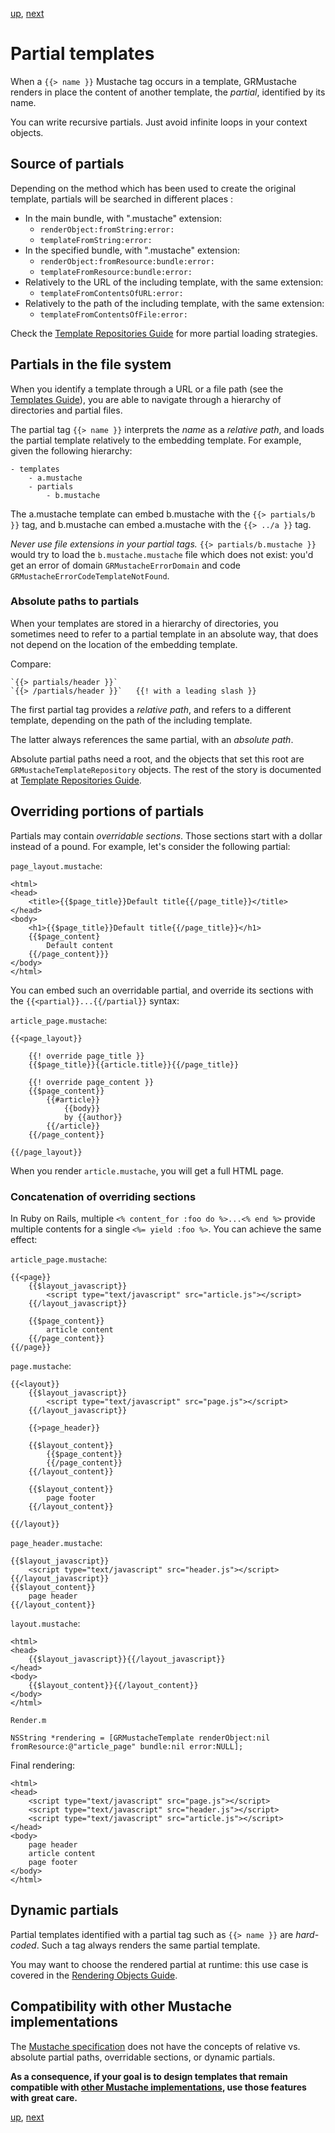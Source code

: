 [up](../../../../GRMustache#documentation), [next](template_repositories.md)

Partial templates
=================

When a `{{> name }}` Mustache tag occurs in a template, GRMustache renders in place the content of another template, the *partial*, identified by its name.

You can write recursive partials. Just avoid infinite loops in your context objects.


Source of partials
------------------

Depending on the method which has been used to create the original template, partials will be searched in different places :

- In the main bundle, with ".mustache" extension:
    - `renderObject:fromString:error:`
    - `templateFromString:error:`
- In the specified bundle, with ".mustache" extension:
    - `renderObject:fromResource:bundle:error:`
    - `templateFromResource:bundle:error:`
- Relatively to the URL of the including template, with the same extension:
    - `templateFromContentsOfURL:error:`
- Relatively to the path of the including template, with the same extension:
    - `templateFromContentsOfFile:error:`

Check the [Template Repositories Guide](template_repositories.md) for more partial loading strategies.


Partials in the file system
---------------------------

When you identify a template through a URL or a file path (see the [Templates Guide](templates.md)), you are able to navigate through a hierarchy of directories and partial files.

The partial tag `{{> name }}` interprets the *name* as a *relative path*, and loads the partial template relatively to the embedding template. For example, given the following hierarchy:

    - templates
        - a.mustache
        - partials
            - b.mustache

The a.mustache template can embed b.mustache with the `{{> partials/b }}` tag, and b.mustache can embed a.mustache with the `{{> ../a }}` tag.

*Never use file extensions in your partial tags.* `{{> partials/b.mustache }}` would try to load the `b.mustache.mustache` file which does not exist: you'd get an error of domain `GRMustacheErrorDomain` and code `GRMustacheErrorCodeTemplateNotFound`.

### Absolute paths to partials

When your templates are stored in a hierarchy of directories, you sometimes need to refer to a partial template in an absolute way, that does not depend on the location of the embedding template.

Compare:

    `{{> partials/header }}`
    `{{> /partials/header }}`   {{! with a leading slash }}

The first partial tag provides a *relative path*, and refers to a different template, depending on the path of the including template.

The latter always references the same partial, with an *absolute path*.

Absolute partial paths need a root, and the objects that set this root are `GRMustacheTemplateRepository` objects. The rest of the story is documented at [Template Repositories Guide](template_repositories.md).


Overriding portions of partials
-------------------------------

Partials may contain *overridable sections*. Those sections start with a dollar instead of a pound. For example, let's consider the following partial:

`page_layout.mustache`:

    <html>
    <head>
        <title>{{$page_title}}Default title{{/page_title}}</title>
    </head>
    <body>
        <h1>{{$page_title}}Default title{{/page_title}}</h1>
        {{$page_content}
            Default content
        {{/page_content}}}
    </body>
    </html>

You can embed such an overridable partial, and override its sections with the `{{<partial}}...{{/partial}}` syntax:

`article_page.mustache`:

    {{<page_layout}}
    
        {{! override page_title }}
        {{$page_title}}{{article.title}}{{/page_title}}
        
        {{! override page_content }}
        {{$page_content}}
            {{#article}}
                {{body}}
                by {{author}}
            {{/article}}
        {{/page_content}}
        
    {{/page_layout}}

When you render `article.mustache`, you will get a full HTML page.

### Concatenation of overriding sections

In Ruby on Rails, multiple `<% content_for :foo do %>...<% end %>` provide multiple contents for a single `<%= yield :foo %>`. You can achieve the same effect:

`article_page.mustache`:

    {{<page}}
        {{$layout_javascript}}
            <script type="text/javascript" src="article.js"></script>
        {{/layout_javascript}}

        {{$page_content}}
            article content
        {{/page_content}}
    {{/page}}

`page.mustache`:

    {{<layout}}
        {{$layout_javascript}}
            <script type="text/javascript" src="page.js"></script>
        {{/layout_javascript}}

        {{>page_header}}

        {{$layout_content}}
            {{$page_content}}
            {{/page_content}}
        {{/layout_content}}
    
        {{$layout_content}}
            page footer
        {{/layout_content}}

    {{/layout}}

`page_header.mustache`:

    {{$layout_javascript}}
        <script type="text/javascript" src="header.js"></script>
    {{/layout_javascript}}
    {{$layout_content}}
        page header
    {{/layout_content}}

`layout.mustache`:

    <html>
    <head>
        {{$layout_javascript}}{{/layout_javascript}}
    </head>
    <body>
        {{$layout_content}}{{/layout_content}}
    </body>
    </html>

`Render.m`

    NSString *rendering = [GRMustacheTemplate renderObject:nil fromResource:@"article_page" bundle:nil error:NULL];

Final rendering:

    <html>
    <head>
        <script type="text/javascript" src="page.js"></script>
        <script type="text/javascript" src="header.js"></script>
        <script type="text/javascript" src="article.js"></script>
    </head>
    <body>
        page header
        article content
        page footer
    </body>
    </html>


Dynamic partials
----------------

Partial templates identified with a partial tag such as `{{> name }}` are *hard-coded*. Such a tag always renders the same partial template.

You may want to choose the rendered partial at runtime: this use case is covered in the [Rendering Objects Guide](rendering_objects.md).


Compatibility with other Mustache implementations
-------------------------------------------------

The [Mustache specification](https://github.com/mustache/spec) does not have the concepts of relative vs. absolute partial paths, overridable sections, or dynamic partials.

**As a consequence, if your goal is to design templates that remain compatible with [other Mustache implementations](https://github.com/defunkt/mustache/wiki/Other-Mustache-implementations), use those features with great care.**


[up](../../../../GRMustache#documentation), [next](template_repositories.md)

